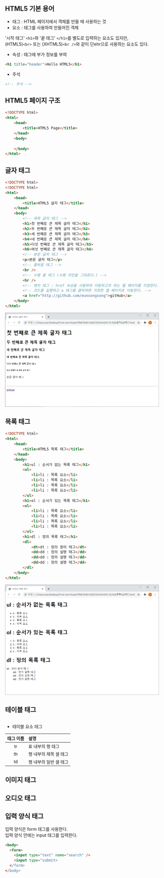 ## HTML5 기본 용어

- 태그 : HTML 페이지에서 객체를 만들 때 사용하는 것  
- 요소 : 태그를 사용하여 만들어진 객체  

'시작 태그' `<h1>`와 '끝 태그' `</h1>`를 별도로 입력하는 요소도 있지만,  
(HTML5)`<br>` 또는 (XHTML5)`<br />`와 같이 단ehr으로 사용하는 요소도 있다.

- 속성 : 태그에 부가 정보를 부여
```html
<h1 title="header">Hello HTML5</h1>
```

- 주석
```html
<!-- 주석 -->
```


## HTML5 페이지 구조

```html
<!DOCTYPE html>
<html>
    <head>
        <title>HTML5 Page</title>
    </head>
    <body>
        
    </body>
</html>
```

## 글자 태그

```html
<!DOCTYPE html>
<!DOCTYPE html>
<html>
    <head>
        <title>HTML5 글자 태그</title>
    </head>
    <body>
        <!-- 제목 글자 태그 -->
        <h1>첫 번째로 큰 제목 글자 태그</h1>
        <h2>두 번째로 큰 제목 글자 태그</h2>
        <h3>세 번째로 큰 제목 글자 태그</h3>
        <h4>네 번째로 큰 제목 글자 태그</h4>
        <h5>다섯 번째로 큰 제목 글자 태그</h5>
        <h6>여섯 번째로 큰 제목 글자 태그</h6>
        <!-- 본문 글자 태그 -->
        <p>본문 글자 태그</p>
        <!-- 줄바꿈 태그 -->
        <br /> 
        <!-- 수평 줄 태그 (수평 라인을 그려준다.) -->
        <hr /> 
        <!-- 앵커 태그 : href 속성을 사용하여 이동하고자 하는 웹 페이지를 지정한다. -->
        <!-- 코드를 실행하고 a 태그를 클릭하면 지정한 웹 페이지로 이동한다. -->
        <a href="http://github.com/eunsongsong">gitHub</a>
    </body>
</html>
```  

<img src="./img/01-01. 글자 태그.PNG"  width="600">


## 목록 태그  

```html
<!DOCTYPE html>
<html>
    <head>
        <title>HTML5 목록 태그</title>
    </head>
    <body>
        <h1>ul : 순서가 없는 목록 태그</h1>
        <ul>
            <li>li : 목록 요소</li>
            <li>li : 목록 요소</li>
            <li>li : 목록 요소</li>
            <li>li : 목록 요소</li>
        </ul>
        <h1>ol : 순서가 있는 목록 태그</h1>
        <ol>
            <li>li : 목록 요소</li>
            <li>li : 목록 요소</li>
            <li>li : 목록 요소</li>
            <li>li : 목록 요소</li>
        </ol>
        <h1>dl : 정의 목록 태그</h1>
        <dl>
            <dt>dt : 정의 용어 태그</dt>
            <dd>dd : 정의 설명 태그</dd>
            <dd>dd : 정의 설명 태그</dd>
            <dd>dd : 정의 설명 태그</dd>
        </dl>
    </body>
</html>
```

<img src="./img/01-02. 목록 태그.PNG"  width="600">


## 테이블 태그
```html

```

- 테이블 요소 태그  

|태그 이름|설명|
|:-:|:-|
|tr|표 내부의 행 태그|
|th|행 내부의 제목 셀 태그|
|td|행 내부의 일반 셀 태그|


## 이미지 태그


## 오디오 태그



## 입력 양식 태그
입력 양식은 form 태그를 사용한다.  
입력 양식 안에는 input 태그를 입력한다.  
```html
<body>
  <form>
    <input type="text" name="search" />
    <input type="submit>
  </form>
</body>
```

